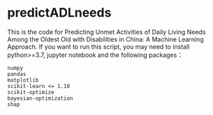 # predictADLneeds
This is the code for Predicting Unmet Activities of Daily Living Needs Among the Oldest Old with Disabilities in China: A Machine Learning Approach. If you want to run this script, you may need to install python>=3.7, jupyter notebook and the following packages：
```
numpy
pandas
matplotlib
scikit-learn <= 1.10
scikit-optimize
bayesian-optimization
shap
```

